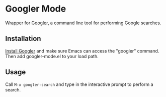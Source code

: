 # Googler Mode

Wrapper for [Googler](https://github.com/jarun/googler), a command line tool for performing Google searches.

## Installation

[Install Googler](https://github.com/jarun/googler#installation) and make sure Emacs can access the "googler" command. Then add googler-mode.el to your load path.

## Usage

Call `M-x googler-search` and type in the interactive prompt to perform a search.

